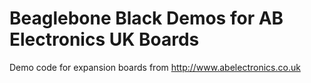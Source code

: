 Beaglebone Black Demos for AB Electronics UK Boards
=======
Demo code for expansion boards from http://www.abelectronics.co.uk
